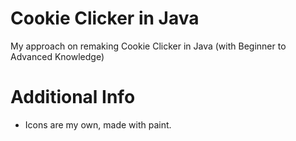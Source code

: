 # Cookie Clicker in Java
My approach on remaking Cookie Clicker in Java (with Beginner to Advanced Knowledge)

# Additional Info
- Icons are my own, made with paint.
